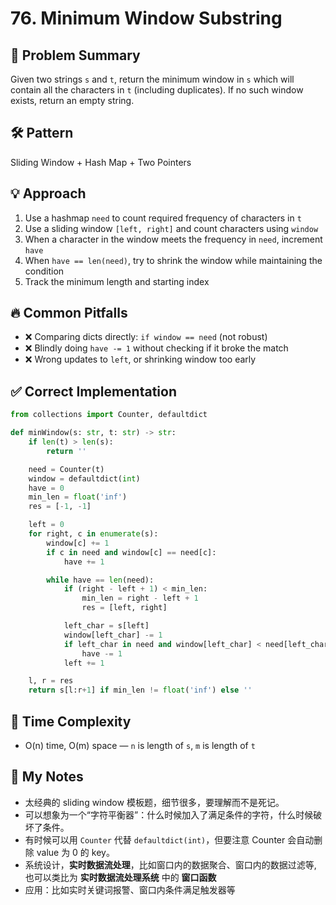 # 76. Minimum Window Substring

## 🧠 Problem Summary
Given two strings `s` and `t`, return the minimum window in `s` which will contain all the characters in `t` (including duplicates). If no such window exists, return an empty string.

## 🛠️ Pattern
Sliding Window + Hash Map + Two Pointers

## 💡 Approach
1. Use a hashmap `need` to count required frequency of characters in `t`
2. Use a sliding window `[left, right]` and count characters using `window`
3. When a character in the window meets the frequency in `need`, increment `have`
4. When `have == len(need)`, try to shrink the window while maintaining the condition
5. Track the minimum length and starting index

## 🔥 Common Pitfalls
- ❌ Comparing dicts directly: `if window == need` (not robust)
- ❌ Blindly doing `have -= 1` without checking if it broke the match
- ❌ Wrong updates to `left`, or shrinking window too early

## ✅ Correct Implementation
```python
from collections import Counter, defaultdict

def minWindow(s: str, t: str) -> str:
    if len(t) > len(s):
        return ''

    need = Counter(t)
    window = defaultdict(int)
    have = 0
    min_len = float('inf')
    res = [-1, -1]

    left = 0
    for right, c in enumerate(s):
        window[c] += 1
        if c in need and window[c] == need[c]:
            have += 1

        while have == len(need):
            if (right - left + 1) < min_len:
                min_len = right - left + 1
                res = [left, right]

            left_char = s[left]
            window[left_char] -= 1
            if left_char in need and window[left_char] < need[left_char]:
                have -= 1
            left += 1

    l, r = res
    return s[l:r+1] if min_len != float('inf') else ''
```

## 🧪 Time Complexity
- O(n) time, O(m) space — `n` is length of `s`, `m` is length of `t`

## 📝 My Notes
- 太经典的 sliding window 模板题，细节很多，要理解而不是死记。
- 可以想象为一个“字符平衡器”：什么时候加入了满足条件的字符，什么时候破坏了条件。
- 有时候可以用 `Counter` 代替 `defaultdict(int)`，但要注意 Counter 会自动删除 value 为 0 的 key。
- 系统设计，**实时数据流处理**，比如窗口内的数据聚合、窗口内的数据过滤等, 也可以类比为 **实时数据流处理系统** 中的 **窗口函数**
- 应用：比如实时关键词报警、窗口内条件满足触发器等
